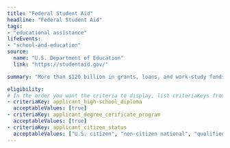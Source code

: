```yaml
---
title: "Federal Student Aid"
headline: "Federal Student Aid"
tags: 
- "educational assistance"
lifeEvents: 
- "school-and-education"
source:
  name: "U.S. Department of Education"
  link: "https://studentaid.gov/"

summary: "More than $120 billion in grants, loans, and work-study funds are provided each year to help pay for college or career school. State governments and many colleges and career schools use Free Application for Federal Student Aid (FAFSA) information to award the aid."

eligibility:
# In the order you want the criteria to display, list criteriaKeys from the csv here, each followed by a comma-separated list of which values indicate eligibility for that criteria. Wrap individual values in quotes if they have inner commas.
- criteriaKey: applicant_high-school_diploma
  acceptableValues: [true]
- criteriaKey: applicant_degree_cerificate_program
  acceptableValues: [true]
- criteriaKey: applicant_citizen_status
  acceptableValues: ["U.S. citizen", "non-citizen national", "qualified alien"]
---
```

